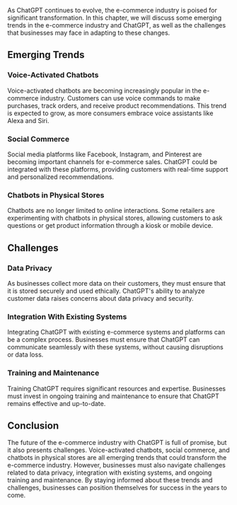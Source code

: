 
As ChatGPT continues to evolve, the e-commerce industry is poised for significant transformation. In this chapter, we will discuss some emerging trends in the e-commerce industry and ChatGPT, as well as the challenges that businesses may face in adapting to these changes.

Emerging Trends
---------------

### Voice-Activated Chatbots

Voice-activated chatbots are becoming increasingly popular in the e-commerce industry. Customers can use voice commands to make purchases, track orders, and receive product recommendations. This trend is expected to grow, as more consumers embrace voice assistants like Alexa and Siri.

### Social Commerce

Social media platforms like Facebook, Instagram, and Pinterest are becoming important channels for e-commerce sales. ChatGPT could be integrated with these platforms, providing customers with real-time support and personalized recommendations.

### Chatbots in Physical Stores

Chatbots are no longer limited to online interactions. Some retailers are experimenting with chatbots in physical stores, allowing customers to ask questions or get product information through a kiosk or mobile device.

Challenges
----------

### Data Privacy

As businesses collect more data on their customers, they must ensure that it is stored securely and used ethically. ChatGPT's ability to analyze customer data raises concerns about data privacy and security.

### Integration With Existing Systems

Integrating ChatGPT with existing e-commerce systems and platforms can be a complex process. Businesses must ensure that ChatGPT can communicate seamlessly with these systems, without causing disruptions or data loss.

### Training and Maintenance

Training ChatGPT requires significant resources and expertise. Businesses must invest in ongoing training and maintenance to ensure that ChatGPT remains effective and up-to-date.

Conclusion
----------

The future of the e-commerce industry with ChatGPT is full of promise, but it also presents challenges. Voice-activated chatbots, social commerce, and chatbots in physical stores are all emerging trends that could transform the e-commerce industry. However, businesses must also navigate challenges related to data privacy, integration with existing systems, and ongoing training and maintenance. By staying informed about these trends and challenges, businesses can position themselves for success in the years to come.
